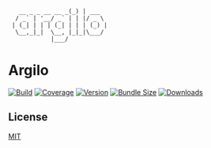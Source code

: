 ```text
   __ _ _ __ __ _(_) | ___
  / _` | '__/ _` | | |/ _ \
 | (_| | | | (_| | | | (_) |
  \__,_|_|  \__, |_|_|\___/
            |___/

```

# Argilo

[![Build][build-badge]][ci]
[![Coverage][cover-badge]][cover]
[![Version][version-badge]][npm]
[![Bundle Size][bundle-badge]][npm]
[![Downloads][downloads-badge]][npm]

## License

[MIT](http://opensource.org/licenses/MIT)

[npm]: https://npmjs.org/package/argilo
[version-badge]: https://img.shields.io/npm/v/argilo.svg
[downloads-badge]: https://img.shields.io/npm/dt/argilo.svg
[license-badge]: https://img.shields.io/npm/l/argilo.svg
[bundle-badge]: https://img.shields.io/bundlephobia/minzip/argilo.svg
[ci]: https://ci.appveyor.com/project/tao-zeng/argilo/branch/ts
[build-badge]: https://img.shields.io/appveyor/ci/tao-zeng/argilo/ts.svg
[cover]: https://codecov.io/github/tao-zeng/argilo/branch/ts
[cover-badge]: https://img.shields.io/codecov/c/github/tao-zeng/argilo/ts.svg
[test]: https://saucelabs.com/u/argilo
[test-badge]: https://saucelabs.com/browser-matrix/argilo.svg

